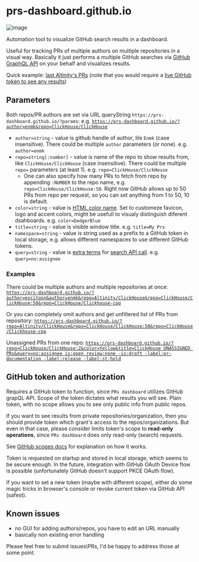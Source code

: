 # prs-dashboard.github.io
![image](https://user-images.githubusercontent.com/1110183/184915444-9c7aa72b-bc82-4664-9187-9402ba51be9b.png)


Automation tool to visualize GitHub search results in a dashboard.

Useful for tracking PRs of multiple authors on multiple repositories in a visual way.
Basically it just performs a multiple GitHub searches via [GitHub GraphQL API](https://docs.github.com/en/graphql) on your behalf and visualizes results.


Quick example: [last Altinity's PRs](https://prs-dashboard.github.io/?author=excitoon&author=quickhouse&author=zvonand&author=arthurpassos&author=filimonov&author=vzakaznikov&author=enmk&repo=Altinity/ClickHouse&repo=ClickHouse/ClickHouse:50&repo=ClickHouse/Clickhouse-cpp&repo=ClickHouse/ClickHouse-odbc)
(note that you would require a [live GitHub token to see any results](https://docs.github.com/en/enterprise-server@3.4/authentication/keeping-your-account-and-data-secure/creating-a-personal-access-token))

## Parameters

Both repos/PR authors are set via URL queryString `https://prs-dashboard.github.io/?params`: e.g.
[`https://prs-dashboard.github.io/?author=enmk&repo=ClickHouse/ClickHouse`](https://prs-dashboard.github.io/?author=enmk&repo=ClickHouse/ClickHouse)
- `author=string` - value is github handle of author, lile `Enmk` (case insensitive). There could be multiple `author` parameters (or none). e.g. `author=enmk`
- `repo=string[:number]` - value is name of the repo to show results from, like `ClickHouse/ClickHouse` (case insensitive). There could be multiple `repo=` parameters (at least 1). e.g. `repo=ClickHouse/ClickHouse`
  - One can also specify how many PRs to fetch from repo by appending `:NUMBER` to the repo name, e.g. `repo=ClickHouse/ClickHouse:50`.
  Right now GitHub allows up to 50 PRs from repo per request, so you can set anything from 1 to 50, 10 is default.
- `color=string` - value is [HTML color name](https://htmlcolorcodes.com/color-names/). Set to customeze favicon, logo and accent colors, might be usefull to visualy distinguish diferent dsahboards. e.g. `color=DodgerBlue`
- `title=string` - value is visible window title. e.g. `title=My Prs`
- `namespace=string` - value is string used as a prefix to a GitHub token in local storage, e.g. allows different namespaces to use different GitHub tokens.
- `query=string` - value is [extra terms](https://docs.github.com/en/search-github/getting-started-with-searching-on-github/understanding-the-search-syntax) for [search API call](https://docs.github.com/en/graphql/reference/queries#search). e.g. `query=no:assignee`



### Examples
There could be multiple authors and multiple repositories at once: 
[`https://prs-dashboard.github.io/?author=excitoon&author=enmk&repo=Altinity/ClickHouse&repo=ClickHouse/ClickHouse:50&repo=ClickHouse/Clickhouse-cpp`](https://prs-dashboard.github.io/?author=excitoon&author=enmk&repo=Altinity/ClickHouse&repo=ClickHouse/ClickHouse:50&repo=ClickHouse/Clickhouse-cpp)

Or you can completely omit authors and get unfiltered list of PRs from repository: [`https://prs-dashboard.github.io/?repo=Altinity/ClickHouse&repo=ClickHouse/ClickHouse:50&repo=ClickHouse/Clickhouse-cpp`](https://prs-dashboard.github.io/?repo=Altinity/ClickHouse&repo=ClickHouse/ClickHouse:50&repo=ClickHouse/Clickhouse-cpp)

Unassigned PRs from one repo:
[`https://prs-dashboard.github.io/?repo=ClickHouse/ClickHouse:2&color=Yellow&title=ClickHouse UNASSIGNED PRs&query=no:assignee is:open review:none -is:draft -label:pr-documentation -label:release -label:st-hold`](https://prs-dashboard.github.io/?repo=ClickHouse/ClickHouse:2&color=Yellow&title=ClickHouse%20UNASSIGNED%20PRs&query=no:assignee%20is:open%20review:none%20-is:draft%20-label:pr-documentation%20-label:release%20-label:st-hold)


## GitHub token and authorization
Requires a GitHub token to function, since `PRs dashboard` utilizes GitHub grapQL API. Scope of the token dictates what results you will see. Plain token, with no scope allows you to see only public info from public repos.

If you want to see results from private repositories/organization, then you should provide token which grant's access to the repos/organizations.
But even in that case, please consider limits token's scope to **read-only operations**, since `PRs dashboard` does only read-only (search) requests.

See [GitHub scopes docs](https://docs.github.com/en/developers/apps/building-oauth-apps/scopes-for-oauth-apps) for explanation on how it works.

Token is requested on startup and stored in local storage, which seems to be secure enough. In the future, integration with GitHub OAuth Device flow is possible (unfortunately GitHub doesn't support PKCE OAuth flow).

If you want to set a new token (maybe with different scope), either do some magic tricks in browser's console or revoke current token via GitHub API (safest).

## Known issues
- no GUI for adding authors/repos, you have to edit an URL manually
- basically non existing error handling


Please feel free to submit issues\PRs, I'd be happy to address those at some point.
